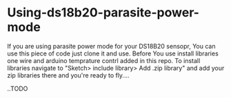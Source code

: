 # Using-ds18b20-parasite-power-mode

If you are using parasite power mode for your DS18B20 sensopr, You can use this piece of code just clone it and use.
Before You use install libraries one wire and arduino temprature contrl added in this repo. To install libraries navigate to "Sketch> include library> Add .zip library" and add your zip libraries there and you're ready to fly....

..TODO
